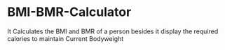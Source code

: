 # BMI-BMR-Calculator
It Calculates the BMI and BMR of a person besides it display the required calories  to maintain Current Bodyweight
